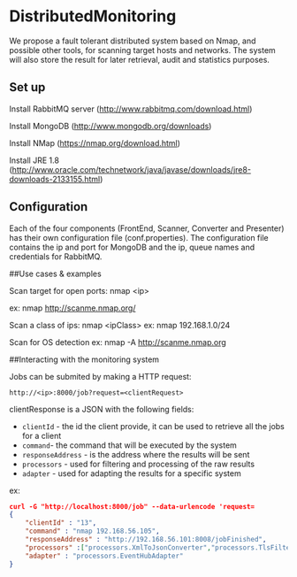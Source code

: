 # DistributedMonitoring

We propose a fault tolerant distributed system based on Nmap, and possible other tools, for scanning target hosts and networks. The system will also store the result for later retrieval, audit and statistics purposes.

## Set up

Install RabbitMQ server (http://www.rabbitmq.com/download.html)

Install MongoDB (http://www.mongodb.org/downloads)

Install NMap (https://nmap.org/download.html)

Install JRE 1.8 (http://www.oracle.com/technetwork/java/javase/downloads/jre8-downloads-2133155.html)

## Configuration

Each of the four components (FrontEnd, Scanner, Converter and Presenter) has their own configuration file (conf.properties). The configuration file contains the ip and port for MongoDB and the ip, queue names and credentials for RabbitMQ.

##Use cases & examples

Scan target for open ports: nmap \<ip\>

ex: nmap http://scanme.nmap.org/

Scan a class of ips: nmap \<ipClass\>
ex: nmap 192.168.1.0/24 

Scan for OS detection
ex: nmap -A http://scanme.nmap.org

##Interacting with the monitoring system

Jobs can be submited by making a HTTP request:
```
http://<ip>:8000/job?request=<clientRequest>
```

clientResponse is a JSON with the following fields:
* `clientId` - the id the client provide, it can be used to retrieve all the jobs for a client
* `command`- the command that will be executed by the system
* `responseAddress` - is the address where the results will be sent
* `processors` - used for filtering and processing of the raw results
* `adapter` - used for adapting the results for a specific system

ex:
```json
curl -G "http://localhost:8000/job" --data-urlencode 'request=
{
	"clientId" : "13",
	"command" : "nmap 192.168.56.105",
	"responseAddress" : "http://192.168.56.101:8008/jobFinished",
	"processors" :["processors.XmlToJsonConverter","processors.TlsFilter"],
	"adapter" : "processors.EventHubAdapter"
}
```


